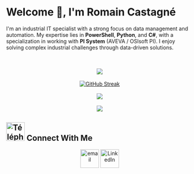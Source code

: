 # Welcome 👋, I'm Romain Castagné

I'm an industrial IT specialist with a strong focus on data management and automation. My expertise lies in **PowerShell**, **Python**, and **C#**, with a specialization in working with **PI System** (AVEVA / OSIsoft PI). I enjoy solving complex industrial challenges through data-driven solutions.

<p align="center">
  <br> <br>
  <a href="https://skillicons.dev">
    <img src="https://skillicons.dev/icons?i=py,powershell,cs,html,css,javascript,git,windows&perline=8" />
  </a>
  <br> <br>
  <a href="https://git.io/streak-stats"><img src="https://github-readme-streak-stats.herokuapp.com?user=CastagneSenpai&theme=monokai-metallian&date_format=j%2Fn%5B%2FY%5D" alt="GitHub Streak" /></a>
  <br> <br>
  <img  src="https://github-readme-stats.anuraghazra1.vercel.app/api/top-langs/?username=CastagneSenpai&theme=dark&hide_border=false&no-bg=true&layout=compact&no-frame=true&langs_count=5"/>
  <br> <br>
  <a href="https://visitcount.itsvg.in">
   <img src="https://visitcount.itsvg.in/api?id=CastagneSenpai&label=Profile%20Views&color=3&icon=5&pretty=true" />
  </a>
</p>

## <img src="https://img.icons8.com/color/50/000000/phone.png" alt="Téléphone" height="50" width="50" /> Connect With Me 
<p align="center">
  <a href="mailto:romain.castagne40@gmail.com"><img align="center" src="https://img.icons8.com/color/50/000000/gmail--v1.png" alt="email" height="50" width="50" /></a>
  <a href="https://www.linkedin.com/in/romain-castagn%C3%A9-2a01a7130/"><img align="center" src="https://img.icons8.com/color/50/000000/linkedin.png" alt="LinkedIn" height="50" width="50" /></a>
</p>
